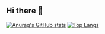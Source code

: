## Hi there 👋

<!--
**Yuma82/Yuma82** is a ✨ _special_ ✨ repository because its `README.md` (this file) appears on your GitHub profile.

Here are some ideas to get you started:

- 🔭 I’m currently working on ...
- 🌱 I’m currently learning ...
- 👯 I’m looking to collaborate on ...
- 🤔 I’m looking for help with ...
- 💬 Ask me about ...
- 📫 How to reach me: ...
- 😄 Pronouns: ...
- ⚡ Fun fact: ...
-->

[![Anurag's GitHub stats](https://github-readme-stats.vercel.app/api?username=Yuma82)](https://github.com/anuraghazra/github-readme-stats)
[![Top Langs](https://github-readme-stats.vercel.app/api/top-langs/?username={Yuma82})](https://github.com/anuraghazra/github-readme-stats)
